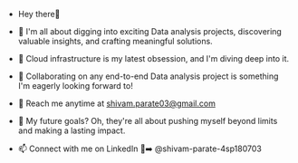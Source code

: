 - Hey there👋
- 👀 I'm all about digging into exciting Data analysis projects, discovering valuable insights, and crafting meaningful solutions.
- 🌱 Cloud infrastructure is my latest obsession, and I'm diving deep into it.
- 👯 Collaborating on any end-to-end Data analysis project is something I'm eagerly looking forward to!
- 📩 Reach me anytime at shivam.parate03@gmail.com
- 💪 My future goals? Oh, they're all about pushing myself beyond limits and making a lasting impact.
  

- 📫 Connect with me on LinkedIn 🔗➡️ @shivam-parate-4sp180703
<!---
shivam-parate18/shivam-parate18 is a ✨ special ✨ repository because its `README.md` (this file) appears on your GitHub profile.
You can click the Preview link to take a look at your changes.
--->
